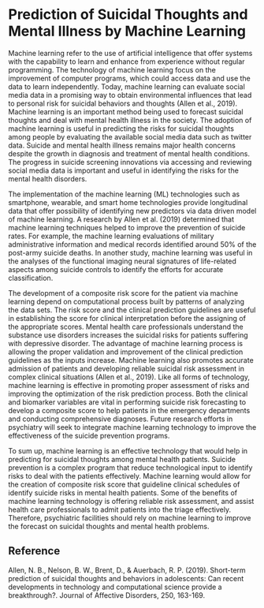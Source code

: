 
# Prediction of Suicidal Thoughts and Mental Illness by Machine Learning


Machine learning refer to the use of artificial intelligence that offer systems with the capability to learn and enhance from experience without regular programming. The technology of machine learning focus on the improvement of computer programs, which could access data and use the data to learn independently. Today, machine learning can evaluate social media data in a promising way to obtain environmental influences that lead to personal risk for suicidal behaviors and thoughts (Allen et al., 2019). Machine learning is an important method being used to forecast suicidal thoughts and deal with mental health illness in the society. The adoption of machine learning is useful in predicting the risks for suicidal thoughts among people by evaluating the available social media data such as twitter data. Suicide and mental health illness remains major health concerns despite the growth in diagnosis and treatment of mental health conditions. The progress in suicide screening innovations via accessing and reviewing social media data is important and useful in identifying the risks for the mental health disorders. 

The implementation of the machine learning (ML) technologies such as smartphone, wearable, and smart home technologies provide longitudinal data that offer possibility of identifying new predictors via data driven model of machine learning. A research by Allen et al. (2019) determined that machine learning techniques helped to improve the prevention of suicide rates.  For example, the machine learning evaluations of military administrative information and medical records identified around 50% of the post-army suicide deaths. In another study, machine learning was useful in the analyses of the functional imaging neural signatures of life-related aspects among suicide controls to identify the efforts for accurate classification. 
 
The development of a composite risk score for the patient via machine learning depend on computational process built by patterns of analyzing the data sets. The risk score and the clinical prediction guidelines are useful in establishing the score for clinical interpretation before the assigning of the appropriate scores.  Mental health care professionals understand the substance use disorders increases the suicidal risks for patients suffering with depressive disorder. The advantage of machine learning process is allowing the proper validation and improvement of the clinical prediction guidelines as the inputs increase. Machine learning also promotes accurate admission of patients and developing reliable suicidal risk assessment in complex clinical situations (Allen et al., 2019). Like all forms of technology, machine learning is effective in promoting proper assessment of risks and improving the optimization of the risk prediction process. Both the clinical and biomarker variables are vital in performing suicide risk forecasting to develop a composite score to help patients in the emergency departments and conducting comprehensive diagnoses. Future research efforts in psychiatry will seek to integrate machine learning technology to improve the effectiveness of the suicide prevention programs.
 
To sum up, machine learning is an effective technology that would help in predicting for suicidal thoughts among mental health patients. Suicide prevention is a complex program that reduce technological input to identify risks to deal with the patients effectively.  Machine learning would allow for the creation of composite risk score that guideline clinical schedules of identify suicide risks in mental health patients. Some of the benefits of machine learning technology is offering reliable risk assessment, and assist health care professionals to admit patients into the triage effectively. Therefore, psychiatric facilities should rely on machine learning to improve the forecast on suicidal thoughts and mental health problems.

## Reference
Allen, N. B., Nelson, B. W., Brent, D., & Auerbach, R. P. (2019). Short-term prediction of suicidal thoughts and behaviors in adolescents: Can recent developments in technology and computational science provide a breakthrough?. Journal of Affective Disorders, 250, 163-169.
